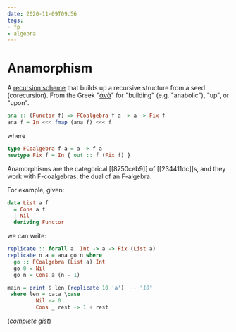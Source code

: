 ```yaml
---
date: 2020-11-09T09:56
tags:
- fp
- algebra
---
```


# Anamorphism

A [recursion scheme](ded70ad5.md) that builds up a recursive structure from a
seed (corecursion). From the Greek "[ἀνά][wiktionary]" for "building" (e.g.
"anabolic"), "up", or "upon".

[wiktionary]: https://en.wiktionary.org/wiki/%E1%BC%80%CE%BD%CE%AC

```haskell
ana :: (Functor f) => FCoalgebra f a -> a -> Fix f
ana f = In <<< fmap (ana f) <<< f
```

where

```haskell
type FCoalgebra f a = a -> f a
newtype Fix f = In { out :: f (Fix f) }
```

Anamorphisms are the categorical [[8750ceb9]] of [[234411dc]]s, and they work
with F-coalgebras, the dual of an F-algebra.

For example, given:

```haskell
data List a f
  = Cons a f
  | Nil
  deriving Functor
```

we can write:

```haskell
replicate :: forall a. Int -> a -> Fix (List a)
replicate n a = ana go n where
  go :: FCoalgebra (List a) Int
  go 0 = Nil
  go n = Cons a (n - 1)

main = print $ len (replicate 10 'a')  -- "10"
 where len = cata \case
         Nil -> 0
         Cons _ rest -> 1 + rest
```

([_complete gist_](https://gist.github.com/wbadart/25e14abf4a682b0b8021c6909f615d98))
